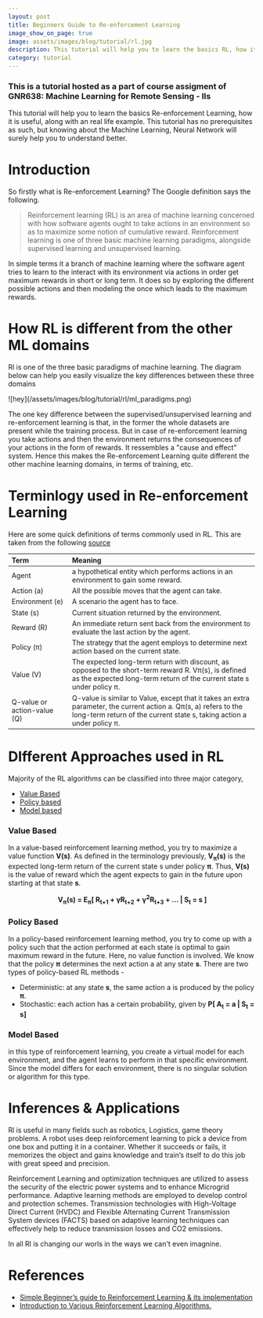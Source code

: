 ```yaml
---
layout: post
title: Beginners Guide to Re-enforcement Learning
image_show_on_page: true
image: assets/images/blog/tutorial/rl.jpg
description: This tutorial will help you to learn the basics RL, how it is useful, along with an real life example.
category: tutorial
---
```


### This is a tutorial hosted as a part of course assigment of GNR638: Machine Learning for Remote Sensing - IIs

This tutorial will help you to learn the basics Re-enforcement Learning, how it is useful, along with an real life example. This tutorial has no prerequisites as such, but knowing about the Machine Learning, Neural Network will surely help you to understand better.

# Introduction

So firstly what is Re-enforcement Learning? The Google definition says the following.
<blockquote>Reinforcement learning (RL) is an area of machine learning concerned with how software agents ought to take actions in an environment so as to maximize some notion of cumulative reward. Reinforcement learning is one of three basic machine learning paradigms, alongside supervised learning and unsupervised learning.</blockquote>

In simple terms it a branch of machine learning where the software agent tries to learn to the interact with its environment via actions in order get maximum rewards in short or long term. It does so by exploring the different possible actions and then modeling the once which leads to the maximum rewards.

# How RL is different from the other ML domains

Rl is one of the three basic paradigms of machine learning. The diagram below can help you easily visualize the key differences between these three domains <br/>

<span class="image fit">
![hey](/assets/images/blog/tutorial/rl/ml_paradigms.png)
</span>

The one key difference between the supervised/unsupervised learning and re-enforcement learning is that, in the former the whole datasets are present while the training process. But in case of re-enforcement learning you take actions and then the environment returns the consequences of your actions in the form of rewards. It ressembles a "cause and effect" system. Hence this makes the Re-enforcement Learning quite different the other machine learning domains, in terms of training, etc.

# Terminlogy used in Re-enforcement Learning

Here are some quick definitions of terms commonly used in RL. This are taken from the following [source](https://towardsdatascience.com/introduction-to-various-reinforcement-learning-algorithms-i-q-learning-sarsa-dqn-ddpg-72a5e0cb6287?gi=cd8f6eb010fc)


| Term           | Meaning        |
| :------------- | :------------- |
| Agent          | a hypothetical entity which performs actions in an environment to gain some reward. |
| Action (a)     | All the possible moves that the agent can take. |
| Environment (e)| A scenario the agent has to face. |
| State (s)      | Current situation returned by the environment. |
| Reward (R)     | An immediate return sent back from the environment to evaluate the last action by the agent. |
| Policy (π)     | The strategy that the agent employs to determine next action based on the current state. |
| Value (V)      | The expected long-term return with discount, as opposed to the short-term reward R. Vπ(s), is defined as the expected long-term return of the current state s under policy π. |
| Q-value or action-value (Q) | Q-value is similar to Value, except that it takes an extra parameter, the current action a. Qπ(s, a) refers to the long-term return of the current state s, taking action a under policy π. |

# DIfferent Approaches used in RL

Majority of the RL algorithms can be classified into three major category,

- [Value Based](#value_based)
- [Policy based](#policy_based)
- [Model based](#model_based)


### Value Based <a name="value_based"></a>

In a value-based reinforcement learning method, you try to maximize a value function **V(s)**. As defined in the terminology previously, **V<sub>π</sub>(s)** is the expected long-term return of the current state s under policy **π**. Thus, **V(s)** is the value of reward which the agent expects to gain in the future upon starting at that state **s**.

<div class="box" align = "center">

  <math><b>
    V<sub>π</sub>(s) = E<sub>π</sub>[ R<sub>t+1</sub> + γR<sub>t+2</sub> + γ<sup>2</sup>R<sub>t+3</sub> + ... | S<sub>t</sub> = s ]
  </b></math>

</div>

### Policy Based <a name="policy_based"></a>

In a policy-based reinforcement learning method, you try to come up with a policy such that the action performed at each state is optimal to gain maximum reward in the future. Here, no value function is involved. We know that the policy **π** determines the next action a at any state **s**. There are two types of policy-based RL methods -
- Deterministic: at any state **s**, the same action a is produced by the policy **π**.
- Stochastic: each action has a certain probability, given by **P[ A<sub>t</sub> = a \| S<sub>t</sub> = s]**


### Model Based <a name="model_based"></a>

in this type of reinforcement learning, you create a virtual model for each environment, and the agent learns to perform in that specific environment. Since the model differs for each environment, there is no singular solution or algorithm for this type.

# Inferences & Applications

Rl is useful in many fields such as robotics, Logistics, game theory problems. A robot uses deep reinforcement learning to pick a device from one box and putting it in a container. Whether it succeeds or fails, it memorizes the object and gains knowledge and train’s itself to do this job with great speed and precision.

Reinforcement Learning and optimization techniques are utilized to assess the security of the electric power systems and to enhance Microgrid performance. Adaptive learning methods are employed to develop control and protection schemes. Transmission technologies with High-Voltage Direct Current (HVDC) and Flexible Alternating Current Transmission System devices (FACTS) based on adaptive learning techniques can effectively help to reduce transmission losses and CO2 emissions.

In all Rl is changing our worls in the ways we can't even imagnine.

# References

- [Simple Beginner’s guide to Reinforcement Learning & its implementation](https://www.analyticsvidhya.com/blog/2017/01/introduction-to-reinforcement-learning-implementation/)
- [Introduction to Various Reinforcement Learning Algorithms.](https://towardsdatascience.com/introduction-to-various-reinforcement-learning-algorithms-i-q-learning-sarsa-dqn-ddpg-72a5e0cb6287)
